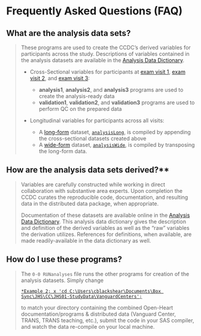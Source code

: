 # Frequently Asked Questions (FAQ)

## What are the analysis data sets?
> These programs are used to create the CCDC’s derived variables for participants across the study. Descriptions of variables contained in the analysis datasets are available in the [Analysis Data Dictionary](https://docs.google.com/spreadsheets/d/1xAoVWFYKDURl6PUCy5y32ffUUFv54ytZ8H1YuCx9LO4/edit?usp=sharing).
>
> - Cross-Sectional variables for participants at [exam visit 1](https://www.jacksonheartstudy.org/Portals/0/pdf/analysis1.pdf "Exam Visit 1 Codebook"), [exam visit 2](https://www.jacksonheartstudy.org/Portals/0/pdf/analysis2.pdf "Exam Visit 2 Codebook"), and [exam visit 3](https://www.jacksonheartstudy.org/Portals/0/pdf/analysis3.pdf "Exam Visit 3 Codebook"):
>   - **analysis1**, **analysis2**, and **analysis3** programs are used to create the analysis-ready data
>   - **validation1**, **validation2**, and **validation3** programs are used to perform QC on the prepared data
>
> - Longitudinal variables for participants across all visits:
>   - A [long-form](https://github.com/cblackshear/Open-Heart/wiki/Frequently-Asked-Questions-%28FAQ%29/_edit#what-is-a-long-form-data-set "multiple observations per participant – one per visit") dataset, [`analysisLong`](https://www.jacksonheartstudy.org/Portals/0/pdf/analysislong.pdf "All-Exam (Long-Form) Codebook"), is compiled by appending the cross-sectional datasets created above
>   - A [wide-form](https://github.com/cblackshear/Open-Heart/wiki/Frequently-Asked-Questions-%28FAQ%29/_edit#what-is-a-wide-format-data-set "one observation per participant where the variables reflect a single visit") dataset, [`analysisWide`](https://www.jacksonheartstudy.org/Portals/0/pdf/analysiswide.pdf "All-Exam (Wide-Form) Codebook"), is compiled by transposing the long-form data.

## How are the analysis data sets derived?**
> Variables are carefully constructed while working in direct collaboration with substantive area experts. Upon completion the CCDC curates the reproducible code, documentation, and resulting data in the distributed data package, when appropriate. 
> 
> Documentation of these datasets are available online in the [Analysis Data Dictionary](https://docs.google.com/spreadsheets/d/1xAoVWFYKDURl6PUCy5y32ffUUFv54ytZ8H1YuCx9LO4/edit?usp=sharing). This analysis data dictionary gives the description and definition of the derived variables as well as the “raw” variables the derivation utilizes. References for definitions, when available, are made readily-available in the data dictionary as well.

## How do I use these programs?
> The `0-0 RUNanalyses` file runs the other programs for creation of the analysis datasets. Simply change
>
> [```*Example 2; x 'cd C:\Users\cblackshear\Documents\Box Sync\JHS\CC\JHS01-StudyData\VanguardCenters';```](https://github.com/cblackshear/Open-Heart/blob/354948810059c64320c7e78812d152369ec5465e/VanguardCenters/data/Analysis%20Data/2-programs/0-0-RUNanalyses.sas#L22) 
> 
> to match your directory containing the combined Open-Heart documentation/programs & distributed data (Vanguard Center, TRANS, TRANS teaching, etc.), submit the code in your SAS compiler, and watch the data re-compile on your local machine. 
